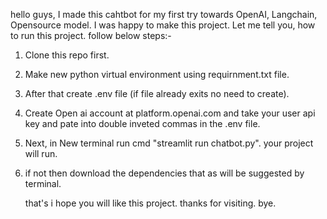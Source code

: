 hello guys, I made this cahtbot for my first try towards OpenAI, Langchain, Opensource model. I was happy to make this project.
Let me tell you, how to run this project.
follow below steps:-
1) Clone this repo first.
2) Make new python virtual environment using requirnment.txt file.
3) After that create .env file (if file already exits no need to create).
4) Create Open ai account at platform.openai.com and take your user api key and pate into double inveted commas in the .env file.
5) Next, in New terminal run cmd "streamlit run chatbot.py". your project will run.
6) if not then download the dependencies that as will be suggested by terminal.

   that's i hope you will like this project. thanks for visiting. bye.

